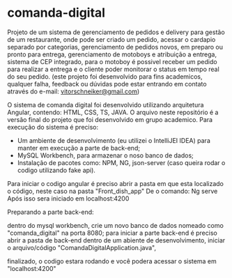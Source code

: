 # comanda-digital
Projeto de um sistema de gerenciamento de pedidos e delivery para gestão de um restaurante, onde pode ser criado um pedido, acessar o cardapio separado por categorias, gerenciamento de pedidos novos, em preparo ou pronto para entrega, gerenciamento de motoboys e atribuição a entrega, sistema de CEP integrado, para o motoboy é possivel receber um pedido para realizar a entrega e o cliente poder monitorar o status em tempo real do seu pedido.
(este projeto foi desenvolvido para fins academicos, qualquer falha, feedback ou dúvidas pode estar entrando em contato através do e-mail: vitorschneiker@gmail.com)

O sistema de comanda digital foi desenvolvido utilizando arquitetura Angular, contendo: HTML, CSS, TS, JAVA.
O arquivo neste repositório é a versão final do projeto que foi desenvolvido em grupo academico.
Para execução do sistema é preciso:
  - Um ambiente de desenvolvimento (eu utilizei o IntelliJEI IDEA) para manter em execução a parte de back-end;
  - MySQL Workbench, para armazenar o noso banco de dados;
  - Instalação de pacotes como: NPM, NG, json-server (caso queira rodar o codigo utilizando fake api).

Para iniciar o codigo angular é preciso abrir a pasta em que esta localizado o código, neste caso na pasta "Front_dish_app"
De o comando: Ng serve
Após isso sera iniciado em localhost:4200


Preparando a parte back-end:

dentro do mysql workbench, crie um novo banco de dados nomeado como "comanda_digital" na porta 8080;
para iniciar a parte back-end é preciso abrir a pasta de back-end dentro de um abiente de desenvolvimento, iniciar o arquivo/código "ComandaDigitalApplication.java",

finalizado, o codigo estara rodando e você podera acessar o sistema em "localhost:4200"

